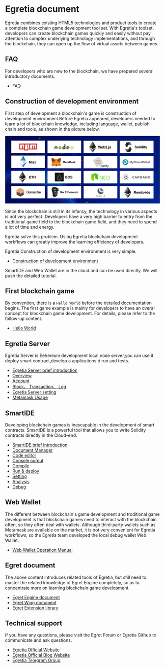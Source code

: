 # Egretia document

Egretia combines existing HTML5 technologies and product tools to create a complete blockchain game development tool set. With Egretia's toolset, developers can create blockchain games quickly and easily without pay attention to complex underlying technology implementations, and through the blockchain, they can open up the flow of virtual assets between games.

## FAQ

For developers who are new to the blockchain, we have prepared several introductory documents.

* [FAQ](faq/faq.md)

## Construction of development environment

First step of development a blockchain's game is construction of development environment.Before Egretia appeared, developers needed to learn a lot of blockchain knowledge, including language, wallet, publish chain and tools, as shown in the picture below.

![](pic.png)

Since the blockchain is still in its infancy, the technology in various aspects is not very perfect. Developers have a very high barrier to entry from the traditional game field to the blockchain game field, and they need to spend a lot of time and energy.


Egretia solve this problem. Using Egretia blockchain development workflows can greatly improve the learning efficiency of developers.

Egretia Construction of development environment is very simple.

* [Construction of development environment](install/install.md)

SmartIDE and Web Wallet are in the cloud and can be used directly. We will push the detailed tutorial.

## First blockchain game

By convention, there is a `Hello World` before the detailed documentation begins. The first game example is mainly for developers to have an overall concept for blockchain game development. For details, please refer to the follow-up content.

* [Hello World](helloworld/helloworld.md)

## Egretia Server

Egretia Server is Eehereum development local node server,you can use it deploy smart contract,develop a applications d run and tests.

* [Egretia Server brief introduction](egretiaserver/introduction.md)
* [Overview](egretiaserver/overview.md)
* [Account](egretiaserver/account.md)
* [Block、 Transaction、 Log](egretiaserver/block.md)
* [Egretia Server setting](egretiaserver/setting.md)
* [Metamask Usage](egretiaserver/metamask.md)

## SmartIDE

Developing blockchain games is inescapable in the development of smart contracts. SmartIDE is a powerful tool that allows you to write Solidity contracts directly in the Cloud-end.

* [SmartIDE brief introduction](smartide/introduction.md)
* [Document Manager](smartide/document.md)
* [Code editor](smartide/editor.md)
* [Console output](smartide/console.md)
* [Compile](smartide/compile.md)
* [Run & deploy](smartide/run.md)
* [Setting](smartide/setting.md)
* [Analysis](smartide/analysis.md)
* [Debug](smartide/debug.md)

## Web Wallet

The different between blockchain's game development and troditional game development is  that blockchain games need to interact with the blockchain often, so they often deal with wallets. Although third-party wallets such as Metamask are available on the market, it is not very convenient for Egretia workflows, so the Egretia team developed the local debug wallet Web Wallet.

* [Web Wallet Operation Manual](webwallet/webwallet.md)

## Egret document

The above content introduces related tools of Egretia, but still need to master the related knowledge of Egret Engine completely, so as to concentrate more on learning blockchain game development.

* [Egret Engine document](http://developer.egret.com/en/github/egret-docs/Engine2D/getStarted/helloWorld/index.html)
* [Egret Wing document](http://developer.egret.com/en/github/egret-docs/Wing/introduction/index.html)
* [Egret Extension library](http://developer.egret.com/en/github/egret-docs/extension/threes/instructions/index.html)

## Technical support

If you have any questions, please visit the Egret Forum or Egretia Github to communicate and ask questions.

* [Egretia Official Website](http://egretia.io)
* [Egretia Official Blog Website](http://blog.egretia.io)
* [Egretia Telegram Group](http://t.me/egretia_en)